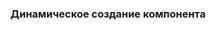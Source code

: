### Динамическое создание компонента

<!-- example(dynamic-translation-with-dynamic-component-creation) -->
